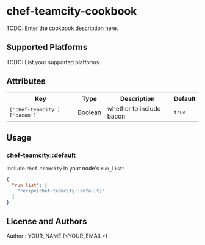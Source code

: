 # chef-teamcity-cookbook

TODO: Enter the cookbook description here.

## Supported Platforms

TODO: List your supported platforms.

## Attributes

<table>
  <tr>
    <th>Key</th>
    <th>Type</th>
    <th>Description</th>
    <th>Default</th>
  </tr>
  <tr>
    <td><tt>['chef-teamcity']['bacon']</tt></td>
    <td>Boolean</td>
    <td>whether to include bacon</td>
    <td><tt>true</tt></td>
  </tr>
</table>

## Usage

### chef-teamcity::default

Include `chef-teamcity` in your node's `run_list`:

```json
{
  "run_list": [
    "recipe[chef-teamcity::default]"
  ]
}
```

## License and Authors

Author:: YOUR_NAME (<YOUR_EMAIL>)
